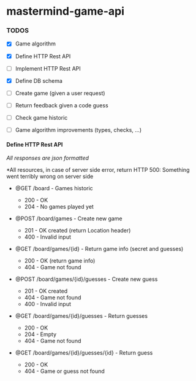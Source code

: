# mastermind-game-api



### TODOS
- [x] Game algorithm
- [x] Define HTTP Rest API
- [ ] Implement HTTP Rest API
- [x] Define DB schema
- [ ] Create game (given a user request)
- [ ] Return feedback given a code guess
- [ ] Check game historic
- [ ] Game algorithm improvements (types, checks, ...)


#### Define HTTP Rest API
*All responses are json formatted*

*All resources, in case of server side error, return HTTP 500: Something went terribly wrong on server side 

* @GET /board - Games historic 
  * 200 - OK
  * 204 - No games played yet

* @POST /board/games - Create new game
  * 201 - OK created (return Location header)
  * 400 - Invalid input
  
* @GET /board/games/{id} - Return game info (secret and guesses)
  * 200 - OK (return game info)
  * 404 - Game not found
  
* @POST /board/games/{id}/guesses - Create new guess
  * 201 - OK created
  * 404 - Game not found
  * 400 - Invalid input
  
* @GET /board/games/{id}/guesses - Return guesses
  * 200 - OK
  * 204 - Empty
  * 404 - Game not found

* @GET /board/games/{id}/guesses/{id} - Return guess
  * 200 - OK
  * 404 - Game or guess not found


